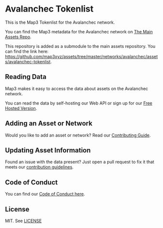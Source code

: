 
# Avalanchec Tokenlist

This is the Map3 Tokenlist for the Avalanchec network.

You can find the Map3 metadata for the Avalanchec network on [The Main Assets Repo](https://github.com/map3xyz/assets/tree/master/networks/avalanchec).

This repository is added as a submodule to the main assets repository. You can find the link here: https://github.com/map3xyz/assets/tree/master/networks/avalanchec/assets/avalanchec-tokenlist.

## Reading Data

Map3 makes it easy to access the data about assets on the Avalanchec network. 

You can read the data by self-hosting our Web API or sign up for our [Free Hosted Version](https://map3.xyz).

## Adding an Asset or Network 

Would you like to add an asset or network? Read our [Contributing Guide](https://github.com/map3xyz/assets/tree/master/docs/CONTRIBUTING.md).

## Updating Asset Information

Found an issue with the data present? Just open a pull request to fix it that meets our [contribution guidelines](https://github.com/map3xyz/assets/tree/master/docs/CONTRIBUTING.md).

## Code of Conduct
You can find our [Code of Conduct here](https://github.com/map3xyz/assets/tree/master/docs/CODE_OF_CONDUCT.md).

## License
MIT. See [LICENSE](LICENSE)
